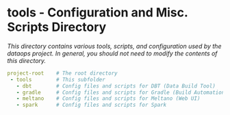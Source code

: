 # tools - Configuration and Misc. Scripts Directory

_This directory contains various tools, scripts, and configuration used by the dataops project. In general, you should not need to modify the contents of this directory._

```yml
project-root    # The root directory
 - tools        # This subfolder
   - dbt        # Config files and scripts for DBT (Data Build Tool)
   - gradle     # Config files and scripts for Gradle (Build Automation)
   - meltano    # Config files and scripts for Meltano (Web UI)
   - spark      # Config files and scripts for Spark
```
